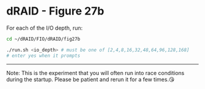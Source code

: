 # dRAID - Figure 27b

For each of the I/O depth, run:
```Bash
cd ~/dRAID/FIO/dRAID/fig27b

./run.sh <io_depth> # must be one of [2,4,8,16,32,48,64,96,128,168]
# enter yes when it prompts
```
***
Note: This is the experiment that you will often run into race conditions during the startup. Please be patient and rerun it for a few times.:kissing_heart: